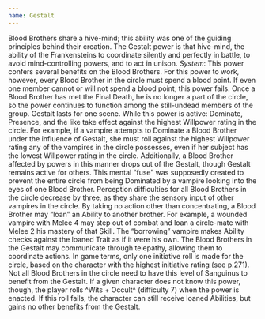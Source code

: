 ```yaml
---
name: Gestalt
---
```


Blood Brothers share a hive-mind; this ability was one of the guiding principles behind their creation. The Gestalt power is that hive-mind, the ability of the Frankensteins to coordinate silently and perfectly in battle, to avoid mind-controlling powers, and to act in unison.
_System_: This power confers several benefits on the Blood Brothers. For this power to work, however, every Blood Brother in the circle must spend a blood point. If even one member cannot or will not spend a blood point, this power fails. Once a Blood Brother has met the Final Death, he is no longer a part of the circle, so the power continues to function among the still-undead members of the group. Gestalt lasts for one scene. While this power is active:
Dominate, Presence, and the like take effect against the highest Willpower rating in the circle. For example, if a vampire attempts to Dominate a Blood Brother under the influence of Gestalt, she must roll against the highest Willpower rating any of the vampires in the circle possesses, even if her subject has the lowest Willpower rating in the circle. Additionally, a Blood Brother affected by powers in this manner drops out of the Gestalt, though Gestalt remains active for others. This mental “fuse” was supposedly created to prevent the entire circle from being Dominated by a vampire looking into the eyes of one Blood Brother.
Perception difficulties for all Blood Brothers in the circle decrease by three, as they share the sensory input of other vampires in the circle.
By taking no action other than concentrating, a Blood Brother may “loan” an Ability to another brother. For example, a wounded vampire with Melee 4 may step out of combat and loan a circle-mate with Melee 2 his mastery of that Skill. The “borrowing” vampire makes Ability checks against the loaned Trait as if it were his own.
The Blood Brothers in the Gestalt may communicate through telepathy, allowing them to coordinate actions. In game terms, only one initiative roll is made for the circle, based on the character with the highest initiative rating (see p.271). Not all Blood Brothers in the circle need to have this level of Sanguinus to benefit from the Gestalt. If a given character does not know this power, though, the player rolls ^Wits + Occult^ (difficulty 7) when the power is enacted. If this roll fails, the character can still receive loaned Abilities, but gains no other benefits from the Gestalt.